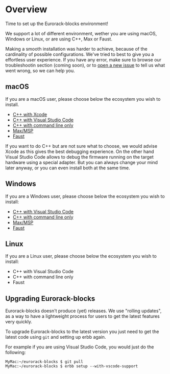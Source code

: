 # Overview

Time to set up the Eurorack-blocks environment!

We support a lot of different environment, wether you are using macOS, Windows or Linux,
or are using C++, Max or Faust.

Making a smooth installation was harder to achieve, because of the cardinality of possible
configurations. We've tried to best to give you a effortless user experience.
If you have any error, make sure to browse our troubleshootin section (coming soon),
or to [open a new issue](https://github.com/ohmtech-rdi/eurorack-blocks/issues/new) to
tell us what went wrong, so we can help you.


## macOS

If you are a macOS user, please choose below the ecosystem you wish to install.

- [C++ with Xcode](./macos-cpp-xcode.md)
- [C++ with Visual Studio Code](./macos-cpp-vscode.md)
- [C++ with command line only](./macos-cpp-cli.md)
- [Max/MSP](./macos-max.md)
- [Faust](./macos-faust.md)

If you want to do C++ but are not sure what to choose, we would advise Xcode as this
gives the best debugging experience.
On the other hand Visual Studio Code allows to debug the firmware running on the target
hardware using a special adapter.
But you can always change your mind later anyway, or you can even install both at
the same time.


## Windows

If you are a Windows user, please choose below the ecosystem you wish to install:

- [C++ with Visual Studio Code](./windows-cpp-vscode.md)
- [C++ with command line only](./windows-cpp-cli.md)
- [Max/MSP](./windows-max.md)
- [Faust](./windows-faust.md)


## Linux

If you are a Linux user, please choose below the ecosystem you wish to install:

- C++ with Visual Studio Code
- C++ with command line only
- Faust


## Upgrading Eurorack-blocks

Eurorack-blocks doesn't produce (yet) releases. We use "rolling updates", as a way to have
a lightweight process for users to get the latest features very quickly.

To upgrade Eurorack-blocks to the latest version you just need to get the latest code using
`git` and setting up erbb again.

For example if you are using Visual Studio Code, you would just do the following:

```{code-block} shell-session
MyMac:~/eurorack-blocks $ git pull
MyMac:~/eurorack-blocks $ erbb setup --with-vscode-support
```
